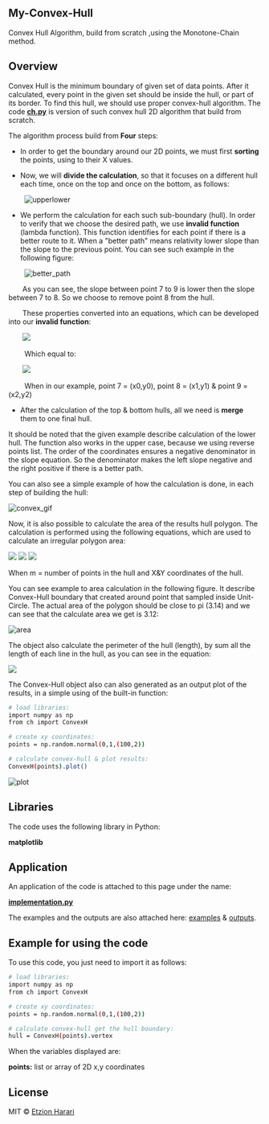 ## My-Convex-Hull
Convex Hull Algorithm, build from scratch ,using the Monotone-Chain method.

## Overview
Convex Hull is the minimum boundary of given set of data points. After it calculated, every point in the given set should be inside the hull, or part of its border. To find this hull, we should use proper convex-hull algorithm. The code [**ch.py**](https://github.com/EtzionR/My-Convex-Hull/blob/main/ch.py) is version of such convex hull 2D algorithm that build from scratch. 

The algorithm process build from **Four** steps:
- In order to get the boundary around our 2D points, we must first **sorting** the points, using to their X values.

- Now, we will **divide the calculation**, so that it focuses on a different hull each time, once on the top and once on the bottom, as follows:

&emsp;&emsp; ![upperlower](https://github.com/EtzionR/My-Convex-Hull/blob/main/pictures/upperlower.png)

- We perform the calculation for each such sub-boundary (hull). In order to verify that we choose the desired path, we use **invalid function** (lambda function). This function identifies for each point if there is a better route to it. When a "better path" means relativity lower slope than the slope to the previous point. You can see such example in the following figure:

&emsp;&emsp; ![better_path](https://github.com/EtzionR/My-Convex-Hull/blob/main/pictures/better.png)

&emsp;&emsp;As you can see, the slope between point 7 to 9 is lower then the slope between 7 to 8. So we choose to remove point 8 from the hull.

&emsp;&emsp;These properties converted into an equations, which can be developed into our **invalid function**: 

&emsp;&emsp;<img src="https://render.githubusercontent.com/render/math?math=\frac{Y_{2}-Y_{0}}{\X_{2}-X_{0}}\leq\frac{Y_{1}-Y_{0}}{\X_{1}-X_{0}}">

&emsp;&emsp; Which equal to: 

&emsp;&emsp;<img src="https://render.githubusercontent.com/render/math?math=(Y_{2}-Y_{0})*(X_{1}-X_{0})\leq(Y_{1}-Y_{0})*(X_{2}-X_{0})">

&emsp;&emsp; When in our example, point 7 = (x0,y0), point 8 = (x1,y1) & point 9 = (x2,y2)

- After the calculation of the top & bottom hulls, all we need is **merge** them to one final hull.

It should be noted that the given example describe calculation of the lower hull. The function also works in the upper case, because we using reverse points list. The order of the coordinates ensures a negative denominator in the slope equation. So the denominator makes the left slope negative and the right positive if there is a better path.

You can also see a simple example of how the calculation is done, in each step of building the hull:

![convex_gif](https://github.com/EtzionR/My-Convex-Hull/blob/main/pictures/convex_process.gif)

Now, it is also possible to calculate the area of the results hull polygon. The calculation is performed using the following equations, which are used to calculate an irregular polygon area:

<img src="https://render.githubusercontent.com/render/math?math=A=\sum_{i = 1}^{m-1} X_{i}*Y_{i%2B1}">

<img src="https://render.githubusercontent.com/render/math?math=B=\sum_{i = 1}^{m-1} X_{i%2B1}*Y_{i}">

<img src="https://render.githubusercontent.com/render/math?math=Polygon Area=\frac{A-B}{2}">

When m = number of points in the hull and X&Y coordinates of the hull.

You can see example to area calculation in the following figure. It describe Convex-Hull boundary that created around point that sampled inside Unit-Circle. The actual area of the polygon should be close to pi (3.14) and we can see that the calculate area we get is 3.12:

![area](https://github.com/EtzionR/My-Convex-Hull/blob/main/pictures/area.png)

The object also calculate the perimeter of the hull (length), by sum all the length of each line in the hull, as you can see in the equation:

<img src="https://render.githubusercontent.com/render/math?math=Length=\sum_{i=1}^{m-1}\sqrt{(X_{i%2B1}-X_{i})^{2}%2B(Y_{i%2B1}-Y_{i})^{2}}">

The Convex-Hull object also can also generated as an output plot of the results, in a simple using of the built-in function:

``` sh
# load libraries:
import numpy as np
from ch import ConvexH

# create xy coordinates:
points = np.random.normal(0,1,(100,2))

# calculate convex-hull & plot results:
ConvexH(points).plot()
```

![plot](https://github.com/EtzionR/My-Convex-Hull/blob/main/pictures/plote.png)

## Libraries
The code uses the following library in Python:

**matplotlib**


## Application
An application of the code is attached to this page under the name: 

[**implementation.py**](https://github.com/EtzionR/My-Convex-Hull/blob/main/implementation.py)

The examples and the outputs are also attached here: [examples](https://github.com/EtzionR/My-Convex-Hull/tree/main/examples) & [outputs](https://github.com/EtzionR/My-Convex-Hull/tree/main/outputs).


## Example for using the code
To use this code, you just need to import it as follows:
``` sh
# load libraries:
import numpy as np
from ch import ConvexH

# create xy coordinates:
points = np.random.normal(0,1,(100,2))

# calculate convex-hull get the hull boundary:
hull = ConvexH(points).vertex
```

When the variables displayed are:

**points:** list or array of 2D x,y coordinates

## License
MIT © [Etzion Harari](https://github.com/EtzionR)

